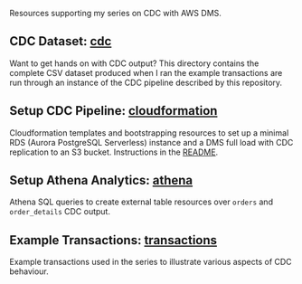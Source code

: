 Resources supporting my series on CDC with AWS DMS.

## CDC Dataset: [cdc](cdc)

Want to get hands on with CDC output? This directory contains the complete CSV dataset produced when I ran the example transactions are run through an instance of the CDC pipeline described by this repository.

## Setup CDC Pipeline: [cloudformation](cloudformation)

Cloudformation templates and bootstrapping resources to set up a minimal RDS (Aurora PostgreSQL Serverless) instance and a DMS full load with CDC replication to an S3 bucket.
Instructions in the [README](cloudformation/README.md).

## Setup Athena Analytics: [athena](athena)

Athena SQL queries to create external table resources over `orders` and `order_details` CDC output.

## Example Transactions: [transactions](transactions)

Example transactions used in the series to illustrate various aspects of CDC behaviour.

